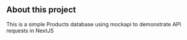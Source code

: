## About this project

This is a simple Products database using mockapi to demonstrate API requests in NextJS